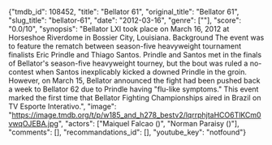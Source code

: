 {"tmdb_id": 108452, "title": "Bellator 61", "original_title": "Bellator 61", "slug_title": "bellator-61", "date": "2012-03-16", "genre": [""], "score": "0.0/10", "synopsis": "Bellator LXI took place on March 16, 2012 at Horseshoe Riverdome in Bossier City, Louisiana.  Background  The event was to feature the rematch between season-five heavyweight tournament finalists Eric Prindle and Thiago Santos. Prindle and Santos met in the finals of Bellator's season-five heavyweight tourney, but the bout was ruled a no-contest when Santos inexplicably kicked a downed Prindle in the groin. However, on March 15, Bellator announced the fight had been pushed back a week to Bellator 62 due to Prindle having \"flu-like symptoms.\"  This event marked the first time that Bellator Fighting Championships aired in Brazil on TV Esporte Interativo.", "image": "https://image.tmdb.org/t/p/w185_and_h278_bestv2/lqrrphjtaHCO6TlKCm0vwqOJEBA.jpg", "actors": ["Maiquel Falcao ()", "Norman Paraisy ()"], "comments": [], "recommandations_id": [], "youtube_key": "notfound"}
